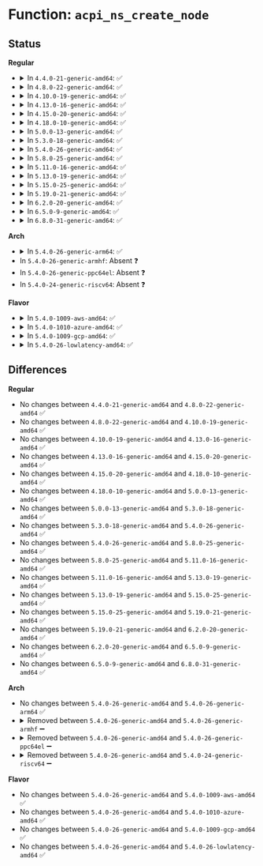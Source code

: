 # Function: <code>acpi_ns_create_node</code>

## Status
<b>Regular</b>
<ul>
<li>
<details>
<summary>In <code>4.4.0-21-generic-amd64</code>: ✅</summary>

```c
struct acpi_namespace_node * acpi_ns_create_node(u32 name)
```

```json
{
  "name": "acpi_ns_create_node",
  "collision_type": "Unique Global",
  "inline_type": "No",
  "funcs": [
    {
      "addr": 18446744071583678961,
      "name": "acpi_ns_create_node",
      "external": true,
      "loc": "drivers/acpi/acpica/nsalloc.c:62",
      "file": "drivers/acpi/acpica/nsalloc.c",
      "inline": "seen, unknown",
      "caller_inline": [],
      "caller_func": [
        "drivers/acpi/acpica/nssearch.c:acpi_ns_search_and_enter"
      ]
    }
  ],
  "symbols": [
    {
      "addr": 18446744071583678961,
      "name": "acpi_ns_create_node",
      "section": ".text",
      "bind": "STB_GLOBAL",
      "size": 75
    }
  ]
}
```
</details>
</li>
<li>
<details>
<summary>In <code>4.8.0-22-generic-amd64</code>: ✅</summary>

```c
struct acpi_namespace_node * acpi_ns_create_node(u32 name)
```

```json
{
  "name": "acpi_ns_create_node",
  "collision_type": "Unique Global",
  "inline_type": "No",
  "funcs": [
    {
      "addr": 18446744071584002673,
      "name": "acpi_ns_create_node",
      "external": true,
      "loc": "drivers/acpi/acpica/nsalloc.c:62",
      "file": "drivers/acpi/acpica/nsalloc.c",
      "inline": "seen, unknown",
      "caller_inline": [],
      "caller_func": [
        "drivers/acpi/acpica/nssearch.c:acpi_ns_search_and_enter"
      ]
    }
  ],
  "symbols": [
    {
      "addr": 18446744071584002673,
      "name": "acpi_ns_create_node",
      "section": ".text",
      "bind": "STB_GLOBAL",
      "size": 75
    }
  ]
}
```
</details>
</li>
<li>
<details>
<summary>In <code>4.10.0-19-generic-amd64</code>: ✅</summary>

```c
struct acpi_namespace_node * acpi_ns_create_node(u32 name)
```

```json
{
  "name": "acpi_ns_create_node",
  "collision_type": "Unique Global",
  "inline_type": "No",
  "funcs": [
    {
      "addr": 18446744071584144121,
      "name": "acpi_ns_create_node",
      "external": true,
      "loc": "drivers/acpi/acpica/nsalloc.c:62",
      "file": "drivers/acpi/acpica/nsalloc.c",
      "inline": "seen, unknown",
      "caller_inline": [],
      "caller_func": [
        "drivers/acpi/acpica/nssearch.c:acpi_ns_search_and_enter"
      ]
    }
  ],
  "symbols": [
    {
      "addr": 18446744071584144121,
      "name": "acpi_ns_create_node",
      "section": ".text",
      "bind": "STB_GLOBAL",
      "size": 75
    }
  ]
}
```
</details>
</li>
<li>
<details>
<summary>In <code>4.13.0-16-generic-amd64</code>: ✅</summary>

```c
struct acpi_namespace_node * acpi_ns_create_node(u32 name)
```

```json
{
  "name": "acpi_ns_create_node",
  "collision_type": "Unique Global",
  "inline_type": "No",
  "funcs": [
    {
      "addr": 18446744071584211365,
      "name": "acpi_ns_create_node",
      "external": true,
      "loc": "drivers/acpi/acpica/nsalloc.c:62",
      "file": "drivers/acpi/acpica/nsalloc.c",
      "inline": "seen, unknown",
      "caller_inline": [],
      "caller_func": [
        "drivers/acpi/acpica/nssearch.c:acpi_ns_search_and_enter"
      ]
    }
  ],
  "symbols": [
    {
      "addr": 18446744071584211365,
      "name": "acpi_ns_create_node",
      "section": ".text",
      "bind": "STB_GLOBAL",
      "size": 75
    }
  ]
}
```
</details>
</li>
<li>
<details>
<summary>In <code>4.15.0-20-generic-amd64</code>: ✅</summary>

```c
struct acpi_namespace_node * acpi_ns_create_node(u32 name)
```

```json
{
  "name": "acpi_ns_create_node",
  "collision_type": "Unique Global",
  "inline_type": "No",
  "funcs": [
    {
      "addr": 18446744071584544593,
      "name": "acpi_ns_create_node",
      "external": true,
      "loc": "drivers/acpi/acpica/nsalloc.c:62",
      "file": "drivers/acpi/acpica/nsalloc.c",
      "inline": "seen, unknown",
      "caller_inline": [],
      "caller_func": [
        "drivers/acpi/acpica/nssearch.c:acpi_ns_search_and_enter"
      ]
    }
  ],
  "symbols": [
    {
      "addr": 18446744071584544593,
      "name": "acpi_ns_create_node",
      "section": ".text",
      "bind": "STB_GLOBAL",
      "size": 177
    }
  ]
}
```
</details>
</li>
<li>
<details>
<summary>In <code>4.18.0-10-generic-amd64</code>: ✅</summary>

```c
struct acpi_namespace_node * acpi_ns_create_node(u32 name)
```

```json
{
  "name": "acpi_ns_create_node",
  "collision_type": "Unique Global",
  "inline_type": "No",
  "funcs": [
    {
      "addr": 18446744071584769068,
      "name": "acpi_ns_create_node",
      "external": true,
      "loc": "drivers/acpi/acpica/nsalloc.c:26",
      "file": "drivers/acpi/acpica/nsalloc.c",
      "inline": "seen, unknown",
      "caller_inline": [],
      "caller_func": [
        "drivers/acpi/acpica/nssearch.c:acpi_ns_search_and_enter"
      ]
    }
  ],
  "symbols": [
    {
      "addr": 18446744071584769068,
      "name": "acpi_ns_create_node",
      "section": ".text",
      "bind": "STB_GLOBAL",
      "size": 177
    }
  ]
}
```
</details>
</li>
<li>
<details>
<summary>In <code>5.0.0-13-generic-amd64</code>: ✅</summary>

```c
struct acpi_namespace_node * acpi_ns_create_node(u32 name)
```

```json
{
  "name": "acpi_ns_create_node",
  "collision_type": "Unique Global",
  "inline_type": "No",
  "funcs": [
    {
      "addr": 18446744071584870769,
      "name": "acpi_ns_create_node",
      "external": true,
      "loc": "drivers/acpi/acpica/nsalloc.c:26",
      "file": "drivers/acpi/acpica/nsalloc.c",
      "inline": "seen, unknown",
      "caller_inline": [],
      "caller_func": [
        "drivers/acpi/acpica/nssearch.c:acpi_ns_search_and_enter"
      ]
    }
  ],
  "symbols": [
    {
      "addr": 18446744071584870769,
      "name": "acpi_ns_create_node",
      "section": ".text",
      "bind": "STB_GLOBAL",
      "size": 177
    }
  ]
}
```
</details>
</li>
<li>
<details>
<summary>In <code>5.3.0-18-generic-amd64</code>: ✅</summary>

```c
struct acpi_namespace_node * acpi_ns_create_node(u32 name)
```

```json
{
  "name": "acpi_ns_create_node",
  "collision_type": "Unique Global",
  "inline_type": "No",
  "funcs": [
    {
      "addr": 18446744071585074638,
      "name": "acpi_ns_create_node",
      "external": true,
      "loc": "drivers/acpi/acpica/nsalloc.c:26",
      "file": "drivers/acpi/acpica/nsalloc.c",
      "inline": "seen, unknown",
      "caller_inline": [],
      "caller_func": [
        "drivers/acpi/acpica/nssearch.c:acpi_ns_search_and_enter"
      ]
    }
  ],
  "symbols": [
    {
      "addr": 18446744071585074638,
      "name": "acpi_ns_create_node",
      "section": ".text",
      "bind": "STB_GLOBAL",
      "size": 175
    }
  ]
}
```
</details>
</li>
<li>
<details>
<summary>In <code>5.4.0-26-generic-amd64</code>: ✅</summary>

```c
struct acpi_namespace_node * acpi_ns_create_node(u32 name)
```

```json
{
  "name": "acpi_ns_create_node",
  "collision_type": "Unique Global",
  "inline_type": "No",
  "funcs": [
    {
      "addr": 18446744071585210972,
      "name": "acpi_ns_create_node",
      "external": true,
      "loc": "drivers/acpi/acpica/nsalloc.c:26",
      "file": "drivers/acpi/acpica/nsalloc.c",
      "inline": "seen, unknown",
      "caller_inline": [],
      "caller_func": [
        "drivers/acpi/acpica/nssearch.c:acpi_ns_search_and_enter"
      ]
    }
  ],
  "symbols": [
    {
      "addr": 18446744071585210972,
      "name": "acpi_ns_create_node",
      "section": ".text",
      "bind": "STB_GLOBAL",
      "size": 175
    }
  ]
}
```
</details>
</li>
<li>
<details>
<summary>In <code>5.8.0-25-generic-amd64</code>: ✅</summary>

```c
struct acpi_namespace_node * acpi_ns_create_node(u32 name)
```

```json
{
  "name": "acpi_ns_create_node",
  "collision_type": "Unique Global",
  "inline_type": "No",
  "funcs": [
    {
      "addr": 18446744071585916809,
      "name": "acpi_ns_create_node",
      "external": true,
      "loc": "drivers/acpi/acpica/nsalloc.c:26",
      "file": "drivers/acpi/acpica/nsalloc.c",
      "inline": "seen, unknown",
      "caller_inline": [],
      "caller_func": [
        "drivers/acpi/acpica/nssearch.c:acpi_ns_search_and_enter"
      ]
    }
  ],
  "symbols": [
    {
      "addr": 18446744071585916809,
      "name": "acpi_ns_create_node",
      "section": ".text",
      "bind": "STB_GLOBAL",
      "size": 175
    }
  ]
}
```
</details>
</li>
<li>
<details>
<summary>In <code>5.11.0-16-generic-amd64</code>: ✅</summary>

```c
struct acpi_namespace_node * acpi_ns_create_node(u32 name)
```

```json
{
  "name": "acpi_ns_create_node",
  "collision_type": "Unique Global",
  "inline_type": "No",
  "funcs": [
    {
      "addr": 18446744071586038519,
      "name": "acpi_ns_create_node",
      "external": true,
      "loc": "drivers/acpi/acpica/nsalloc.c:26",
      "file": "drivers/acpi/acpica/nsalloc.c",
      "inline": "seen, unknown",
      "caller_inline": [],
      "caller_func": [
        "drivers/acpi/acpica/nsaccess.c:acpi_ns_root_initialize",
        "drivers/acpi/acpica/nssearch.c:acpi_ns_search_and_enter"
      ]
    }
  ],
  "symbols": [
    {
      "addr": 18446744071586038519,
      "name": "acpi_ns_create_node",
      "section": ".text",
      "bind": "STB_GLOBAL",
      "size": 175
    }
  ]
}
```
</details>
</li>
<li>
<details>
<summary>In <code>5.13.0-19-generic-amd64</code>: ✅</summary>

```c
struct acpi_namespace_node * acpi_ns_create_node(u32 name)
```

```json
{
  "name": "acpi_ns_create_node",
  "collision_type": "Unique Global",
  "inline_type": "No",
  "funcs": [
    {
      "addr": 18446744071585915343,
      "name": "acpi_ns_create_node",
      "external": true,
      "loc": "drivers/acpi/acpica/nsalloc.c:26",
      "file": "drivers/acpi/acpica/nsalloc.c",
      "inline": "seen, unknown",
      "caller_inline": [],
      "caller_func": [
        "drivers/acpi/acpica/nsaccess.c:acpi_ns_root_initialize",
        "drivers/acpi/acpica/nssearch.c:acpi_ns_search_and_enter"
      ]
    }
  ],
  "symbols": [
    {
      "addr": 18446744071585915343,
      "name": "acpi_ns_create_node",
      "section": ".text",
      "bind": "STB_GLOBAL",
      "size": 175
    }
  ]
}
```
</details>
</li>
<li>
<details>
<summary>In <code>5.15.0-25-generic-amd64</code>: ✅</summary>

```c
struct acpi_namespace_node * acpi_ns_create_node(u32 name)
```

```json
{
  "name": "acpi_ns_create_node",
  "collision_type": "Unique Global",
  "inline_type": "No",
  "funcs": [
    {
      "addr": 18446744071586403422,
      "name": "acpi_ns_create_node",
      "external": true,
      "loc": "drivers/acpi/acpica/nsalloc.c:26",
      "file": "drivers/acpi/acpica/nsalloc.c",
      "inline": "seen, unknown",
      "caller_inline": [],
      "caller_func": [
        "drivers/acpi/acpica/nsaccess.c:acpi_ns_root_initialize",
        "drivers/acpi/acpica/nssearch.c:acpi_ns_search_and_enter"
      ]
    }
  ],
  "symbols": [
    {
      "addr": 18446744071586403422,
      "name": "acpi_ns_create_node",
      "section": ".text",
      "bind": "STB_GLOBAL",
      "size": 175
    }
  ]
}
```
</details>
</li>
<li>
<details>
<summary>In <code>5.19.0-21-generic-amd64</code>: ✅</summary>

```c
struct acpi_namespace_node * acpi_ns_create_node(u32 name)
```

```json
{
  "name": "acpi_ns_create_node",
  "collision_type": "Unique Global",
  "inline_type": "No",
  "funcs": [
    {
      "addr": 18446744071587652766,
      "name": "acpi_ns_create_node",
      "external": true,
      "loc": "drivers/acpi/acpica/nsalloc.c:26",
      "file": "drivers/acpi/acpica/nsalloc.c",
      "inline": "seen, unknown",
      "caller_inline": [],
      "caller_func": [
        "drivers/acpi/acpica/nsaccess.c:acpi_ns_root_initialize",
        "drivers/acpi/acpica/nssearch.c:acpi_ns_search_and_enter"
      ]
    }
  ],
  "symbols": [
    {
      "addr": 18446744071587652766,
      "name": "acpi_ns_create_node",
      "section": ".text",
      "bind": "STB_GLOBAL",
      "size": 191
    }
  ]
}
```
</details>
</li>
<li>
<details>
<summary>In <code>6.2.0-20-generic-amd64</code>: ✅</summary>

```c
struct acpi_namespace_node * acpi_ns_create_node(u32 name)
```

```json
{
  "name": "acpi_ns_create_node",
  "collision_type": "Unique Global",
  "inline_type": "No",
  "funcs": [
    {
      "addr": 18446744071588956576,
      "name": "acpi_ns_create_node",
      "external": true,
      "loc": "drivers/acpi/acpica/nsalloc.c:26",
      "file": "drivers/acpi/acpica/nsalloc.c",
      "inline": "seen, unknown",
      "caller_inline": [],
      "caller_func": [
        "drivers/acpi/acpica/nsaccess.c:acpi_ns_root_initialize",
        "drivers/acpi/acpica/nssearch.c:acpi_ns_search_and_enter"
      ]
    }
  ],
  "symbols": [
    {
      "addr": 18446744071588956576,
      "name": "acpi_ns_create_node",
      "section": ".text",
      "bind": "STB_GLOBAL",
      "size": 193
    }
  ]
}
```
</details>
</li>
<li>
<details>
<summary>In <code>6.5.0-9-generic-amd64</code>: ✅</summary>

```c
struct acpi_namespace_node * acpi_ns_create_node(u32 name)
```

```json
{
  "name": "acpi_ns_create_node",
  "collision_type": "Unique Global",
  "inline_type": "No",
  "funcs": [
    {
      "addr": 18446744071589246576,
      "name": "acpi_ns_create_node",
      "external": true,
      "loc": "drivers/acpi/acpica/nsalloc.c:26",
      "file": "drivers/acpi/acpica/nsalloc.c",
      "inline": "seen, unknown",
      "caller_inline": [],
      "caller_func": [
        "drivers/acpi/acpica/nsaccess.c:acpi_ns_root_initialize",
        "drivers/acpi/acpica/nssearch.c:acpi_ns_search_and_enter"
      ]
    }
  ],
  "symbols": [
    {
      "addr": 18446744071589246576,
      "name": "acpi_ns_create_node",
      "section": ".text",
      "bind": "STB_GLOBAL",
      "size": 214
    }
  ]
}
```
</details>
</li>
<li>
<details>
<summary>In <code>6.8.0-31-generic-amd64</code>: ✅</summary>

```c
struct acpi_namespace_node * acpi_ns_create_node(u32 name)
```

```json
{
  "name": "acpi_ns_create_node",
  "collision_type": "Unique Global",
  "inline_type": "No",
  "funcs": [
    {
      "addr": 18446744071589553200,
      "name": "acpi_ns_create_node",
      "external": true,
      "loc": "drivers/acpi/acpica/nsalloc.c:26",
      "file": "drivers/acpi/acpica/nsalloc.c",
      "inline": "seen, unknown",
      "caller_inline": [],
      "caller_func": [
        "drivers/acpi/acpica/nsaccess.c:acpi_ns_root_initialize",
        "drivers/acpi/acpica/nssearch.c:acpi_ns_search_and_enter"
      ]
    }
  ],
  "symbols": [
    {
      "addr": 18446744071589553200,
      "name": "acpi_ns_create_node",
      "section": ".text",
      "bind": "STB_GLOBAL",
      "size": 214
    }
  ]
}
```
</details>
</li>
</ul>
<b>Arch</b>
<ul>
<li>
<details>
<summary>In <code>5.4.0-26-generic-arm64</code>: ✅</summary>

```c
struct acpi_namespace_node * acpi_ns_create_node(u32 name)
```

```json
{
  "name": "acpi_ns_create_node",
  "collision_type": "Unique Global",
  "inline_type": "No",
  "funcs": [
    {
      "addr": 18446603336497545576,
      "name": "acpi_ns_create_node",
      "external": true,
      "loc": "drivers/acpi/acpica/nsalloc.c:26",
      "file": "drivers/acpi/acpica/nsalloc.c",
      "inline": "seen, unknown",
      "caller_inline": [],
      "caller_func": [
        "drivers/acpi/acpica/nssearch.c:acpi_ns_search_and_enter"
      ]
    }
  ],
  "symbols": [
    {
      "addr": 18446603336497545576,
      "name": "acpi_ns_create_node",
      "section": ".text",
      "bind": "STB_GLOBAL",
      "size": 92
    }
  ]
}
```
</details>
</li>
<li>
In <code>5.4.0-26-generic-armhf</code>: Absent ❓
</li>
<li>
In <code>5.4.0-26-generic-ppc64el</code>: Absent ❓
</li>
<li>
In <code>5.4.0-24-generic-riscv64</code>: Absent ❓
</li>
</ul>
<b>Flavor</b>
<ul>
<li>
<details>
<summary>In <code>5.4.0-1009-aws-amd64</code>: ✅</summary>

```c
struct acpi_namespace_node * acpi_ns_create_node(u32 name)
```

```json
{
  "name": "acpi_ns_create_node",
  "collision_type": "Unique Global",
  "inline_type": "No",
  "funcs": [
    {
      "addr": 18446744071585080775,
      "name": "acpi_ns_create_node",
      "external": true,
      "loc": "drivers/acpi/acpica/nsalloc.c:26",
      "file": "drivers/acpi/acpica/nsalloc.c",
      "inline": "seen, unknown",
      "caller_inline": [],
      "caller_func": [
        "drivers/acpi/acpica/nssearch.c:acpi_ns_search_and_enter"
      ]
    }
  ],
  "symbols": [
    {
      "addr": 18446744071585080775,
      "name": "acpi_ns_create_node",
      "section": ".text",
      "bind": "STB_GLOBAL",
      "size": 75
    }
  ]
}
```
</details>
</li>
<li>
<details>
<summary>In <code>5.4.0-1010-azure-amd64</code>: ✅</summary>

```c
struct acpi_namespace_node * acpi_ns_create_node(u32 name)
```

```json
{
  "name": "acpi_ns_create_node",
  "collision_type": "Unique Global",
  "inline_type": "No",
  "funcs": [
    {
      "addr": 18446744071584996186,
      "name": "acpi_ns_create_node",
      "external": true,
      "loc": "drivers/acpi/acpica/nsalloc.c:26",
      "file": "drivers/acpi/acpica/nsalloc.c",
      "inline": "seen, unknown",
      "caller_inline": [],
      "caller_func": [
        "drivers/acpi/acpica/nssearch.c:acpi_ns_search_and_enter"
      ]
    }
  ],
  "symbols": [
    {
      "addr": 18446744071584996186,
      "name": "acpi_ns_create_node",
      "section": ".text",
      "bind": "STB_GLOBAL",
      "size": 70
    }
  ]
}
```
</details>
</li>
<li>
<details>
<summary>In <code>5.4.0-1009-gcp-amd64</code>: ✅</summary>

```c
struct acpi_namespace_node * acpi_ns_create_node(u32 name)
```

```json
{
  "name": "acpi_ns_create_node",
  "collision_type": "Unique Global",
  "inline_type": "No",
  "funcs": [
    {
      "addr": 18446744071585162556,
      "name": "acpi_ns_create_node",
      "external": true,
      "loc": "drivers/acpi/acpica/nsalloc.c:26",
      "file": "drivers/acpi/acpica/nsalloc.c",
      "inline": "seen, unknown",
      "caller_inline": [],
      "caller_func": [
        "drivers/acpi/acpica/nssearch.c:acpi_ns_search_and_enter"
      ]
    }
  ],
  "symbols": [
    {
      "addr": 18446744071585162556,
      "name": "acpi_ns_create_node",
      "section": ".text",
      "bind": "STB_GLOBAL",
      "size": 175
    }
  ]
}
```
</details>
</li>
<li>
<details>
<summary>In <code>5.4.0-26-lowlatency-amd64</code>: ✅</summary>

```c
struct acpi_namespace_node * acpi_ns_create_node(u32 name)
```

```json
{
  "name": "acpi_ns_create_node",
  "collision_type": "Unique Global",
  "inline_type": "No",
  "funcs": [
    {
      "addr": 18446744071585268716,
      "name": "acpi_ns_create_node",
      "external": true,
      "loc": "drivers/acpi/acpica/nsalloc.c:26",
      "file": "drivers/acpi/acpica/nsalloc.c",
      "inline": "seen, unknown",
      "caller_inline": [],
      "caller_func": [
        "drivers/acpi/acpica/nssearch.c:acpi_ns_search_and_enter"
      ]
    }
  ],
  "symbols": [
    {
      "addr": 18446744071585268716,
      "name": "acpi_ns_create_node",
      "section": ".text",
      "bind": "STB_GLOBAL",
      "size": 175
    }
  ]
}
```
</details>
</li>
</ul>

## Differences
<b>Regular</b>
<ul>
<li>
No changes between <code>4.4.0-21-generic-amd64</code> and <code>4.8.0-22-generic-amd64</code> ✅
</li>
<li>
No changes between <code>4.8.0-22-generic-amd64</code> and <code>4.10.0-19-generic-amd64</code> ✅
</li>
<li>
No changes between <code>4.10.0-19-generic-amd64</code> and <code>4.13.0-16-generic-amd64</code> ✅
</li>
<li>
No changes between <code>4.13.0-16-generic-amd64</code> and <code>4.15.0-20-generic-amd64</code> ✅
</li>
<li>
No changes between <code>4.15.0-20-generic-amd64</code> and <code>4.18.0-10-generic-amd64</code> ✅
</li>
<li>
No changes between <code>4.18.0-10-generic-amd64</code> and <code>5.0.0-13-generic-amd64</code> ✅
</li>
<li>
No changes between <code>5.0.0-13-generic-amd64</code> and <code>5.3.0-18-generic-amd64</code> ✅
</li>
<li>
No changes between <code>5.3.0-18-generic-amd64</code> and <code>5.4.0-26-generic-amd64</code> ✅
</li>
<li>
No changes between <code>5.4.0-26-generic-amd64</code> and <code>5.8.0-25-generic-amd64</code> ✅
</li>
<li>
No changes between <code>5.8.0-25-generic-amd64</code> and <code>5.11.0-16-generic-amd64</code> ✅
</li>
<li>
No changes between <code>5.11.0-16-generic-amd64</code> and <code>5.13.0-19-generic-amd64</code> ✅
</li>
<li>
No changes between <code>5.13.0-19-generic-amd64</code> and <code>5.15.0-25-generic-amd64</code> ✅
</li>
<li>
No changes between <code>5.15.0-25-generic-amd64</code> and <code>5.19.0-21-generic-amd64</code> ✅
</li>
<li>
No changes between <code>5.19.0-21-generic-amd64</code> and <code>6.2.0-20-generic-amd64</code> ✅
</li>
<li>
No changes between <code>6.2.0-20-generic-amd64</code> and <code>6.5.0-9-generic-amd64</code> ✅
</li>
<li>
No changes between <code>6.5.0-9-generic-amd64</code> and <code>6.8.0-31-generic-amd64</code> ✅
</li>
</ul>
<b>Arch</b>
<ul>
<li>
No changes between <code>5.4.0-26-generic-amd64</code> and <code>5.4.0-26-generic-arm64</code> ✅
</li>
<li>
<details>
<summary>Removed between <code>5.4.0-26-generic-amd64</code> and <code>5.4.0-26-generic-armhf</code> ➖</summary>

```c
struct acpi_namespace_node * acpi_ns_create_node(u32 name)
```
</details>
</li>
<li>
<details>
<summary>Removed between <code>5.4.0-26-generic-amd64</code> and <code>5.4.0-26-generic-ppc64el</code> ➖</summary>

```c
struct acpi_namespace_node * acpi_ns_create_node(u32 name)
```
</details>
</li>
<li>
<details>
<summary>Removed between <code>5.4.0-26-generic-amd64</code> and <code>5.4.0-24-generic-riscv64</code> ➖</summary>

```c
struct acpi_namespace_node * acpi_ns_create_node(u32 name)
```
</details>
</li>
</ul>
<b>Flavor</b>
<ul>
<li>
No changes between <code>5.4.0-26-generic-amd64</code> and <code>5.4.0-1009-aws-amd64</code> ✅
</li>
<li>
No changes between <code>5.4.0-26-generic-amd64</code> and <code>5.4.0-1010-azure-amd64</code> ✅
</li>
<li>
No changes between <code>5.4.0-26-generic-amd64</code> and <code>5.4.0-1009-gcp-amd64</code> ✅
</li>
<li>
No changes between <code>5.4.0-26-generic-amd64</code> and <code>5.4.0-26-lowlatency-amd64</code> ✅
</li>
</ul>
